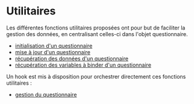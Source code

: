 # Utilitaires

Les différentes fonctions utilitaires proposées ont pour but de faciliter la gestion des données, en centralisant celles-ci dans l'objet questionnaire.

- [initialisation d'un questionnaire](./init-questionnaire.md)
- [mise à jour d'un questionnaire](./handler.md)
- [récupération des données d'un questionnaire](./get-data.md)
- [récupération des variables à binder d'un questionnaire](./bindings.md)

Un hook est mis à disposition pour orchestrer directement ces fonctions utilitaires :

- [gestion du questionnaire](./hook.md)
